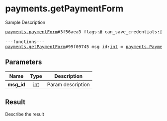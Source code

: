 # payments.getPaymentForm

Sample Description

<pre>
<a href="../constructor/payments.paymentForm">payments.paymentForm</a>#3f56aea3 flags:<a href="../type/#.md">#</a> can_save_credentials:<a href="../type/flags.2?true.md">flags.2?true</a> password_missing:<a href="../type/flags.3?true.md">flags.3?true</a> bot_id:<a href="../type/int.md">int</a> invoice:<a href="../type/Invoice.md">Invoice</a> provider_id:<a href="../type/int.md">int</a> url:<a href="../type/string.md">string</a> native_provider:<a href="../type/flags.4?string.md">flags.4?string</a> native_params:<a href="../type/flags.4?DataJSON.md">flags.4?DataJSON</a> saved_info:<a href="../type/flags.0?PaymentRequestedInfo.md">flags.0?PaymentRequestedInfo</a> saved_credentials:<a href="../type/flags.1?PaymentSavedCredentials.md">flags.1?PaymentSavedCredentials</a> users:Vector&lt;<a href="../type/User.md">User</a>&gt; = <a href="../type/payments.PaymentForm.md">payments.PaymentForm</a>;

---functions---
<a href="../method/payments.getPaymentForm.md">payments.getPaymentForm</a>#99f09745 msg_id:<a href="../type/int.md">int</a> = <a href="../type/payments.PaymentForm.md">payments.PaymentForm</a>;
</pre>

## Parameters

| Name | Type | Description |
|------|:----:|-------------|
| **msg_id** | [int](../type/int.md) | Param description |

## Result

Describe the result

